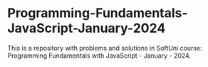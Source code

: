 # Programming-Fundamentals-JavaScript-January-2024
This is a repository with problems and solutions in SoftUni course: Programming Fundamentals with JavaScript - January - 2024.
